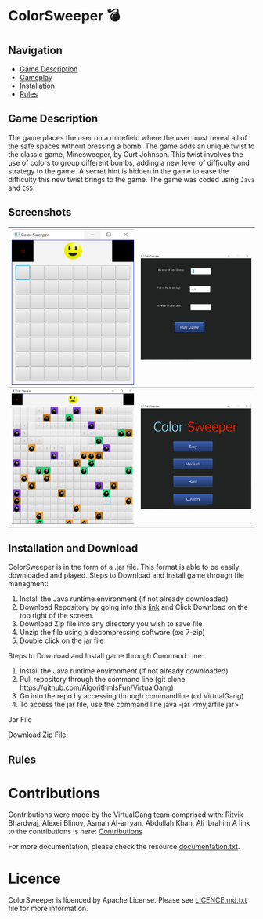 # ColorSweeper 💣

## Navigation
- [Game Description](https://github.com/AlgorithmIsFun/VirtualGang#game-description)
- [Gameplay](https://github.com/AlgorithmIsFun/VirtualGang#screenshots)
- [Installation](https://github.com/AlgorithmIsFun/VirtualGang#installation-and-download)
- [Rules](https://github.com/AlgorithmIsFun/VirtualGang#rules)



## Game Description
The game places the user on a minefield where the user must reveal all of the safe spaces without pressing a bomb. The game adds an unique twist to the classic game, Minesweeper, by Curt Johnson. This twist involves the use of colors to group different bombs, adding a new level of difficulty and strategy to the game. A secret hint is hidden in the game to ease the difficulty this new twist brings to the game. The game was coded using `Java` and `CSS`.

## Screenshots

| ![Screen 1](https://github.com/AlgorithmIsFun/VirtualGang/blob/master/ScreenShots/Capture.PNG) | ![Screen 2](https://github.com/AlgorithmIsFun/VirtualGang/blob/master/ScreenShots/Custom.PNG) |
|---------------------------------------------|---------------------------------------------|
| ![Screen 3](https://github.com/AlgorithmIsFun/VirtualGang/blob/master/ScreenShots/Game_Over.PNG) | ![Screen 4](https://github.com/AlgorithmIsFun/VirtualGang/blob/master/ScreenShots/Start.PNG) |

## Installation and Download
ColorSweeper is in the form of a .jar file. This format is able to be easily downloaded and played.
Steps to Download and Install game through file managment:
1. Install the Java runtime environment (if not already downloaded)
2. Download Repository by going into this [link](https://github.com/AlgorithmIsFun/VirtualGang) and Click Download on the top right of the screen.
3. Download Zip file into any directory you wish to save file
4. Unzip the file using a decompressing software (ex: 7-zip)
3. Double click on the jar file 

Steps to Download and Install game through Command Line:
1. Install the Java runtime environment (if not already downloaded)
2. Pull repository through the command line (git clone https://github.com/AlgorithmIsFun/VirtualGang)
3. Go into the repo by accessing through commandline (cd VirtualGang) 
3. To access the jar file, use the command line java -jar <myjarfile.jar>

Jar File
<!-- Place this tag where you want the button to render. -->
<a class="github-button" href="https://github.com/AlgorithmIsFun/VirtualGang/releases/tag/v1.0" data-icon="octicon-cloud-download" data-size="large" aria-label="Download Hublove/Sudoku-290 on GitHub">Download Zip File</a>

## Rules

# Contributions
Contributions were made by the VirtualGang team comprised with: Ritvik Bhardwaj, Alexei Blinov, Asmah Al-arryan, Abdullah Khan, Ali Ibrahim
A link to the contributions is here: [Contributions](https://github.com/AlgorithmIsFun/VirtualGang/settings/collaboration)

For more documentation, please check the resource [documentation.txt](https://github.com/AlgorithmIsFun/VirtualGang/blob/master/documentation.txt).

# Licence
ColorSweeper is licenced by Apache License. Please see [LICENCE.md.txt](https://github.com/AlgorithmIsFun/VirtualGang/blob/master/LICENCE.md.txt) file for more information.
